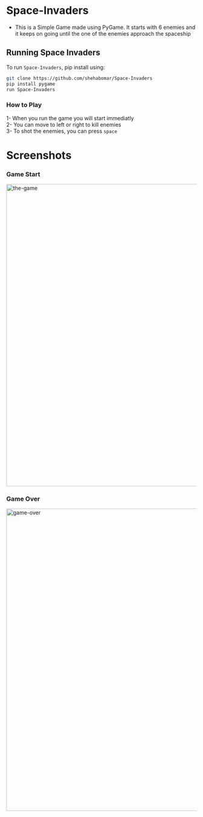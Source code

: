 # Space-Invaders
 
 - This is a Simple Game made using PyGame. It starts with 6 enemies and it keeps on going until the one of the enemies approach the spaceship



## Running Space Invaders

To run `Space-Invaders`, pip install using:

```bash
git clone https://github.com/shehabomar/Space-Invaders
pip install pygame
run Space-Invaders
```

### How to Play
1- When you run the game you will start immediatly \
2- You can move to left or right to kill enemies \
3- To shot the enemies, you can press `space`

# Screenshots
### Game Start
<a href="https://ibb.co/sF9mL7x">
 <img src="https://i.ibb.co/640n6Q9/the-game.png" alt="the-game" border="0" width = "801">
</a>


### Game Over
<a href="https://ibb.co/8PLjyNM">
  <img src="https://i.ibb.co/HGfrcB7/Screenshot-from-2023-08-17-17-51-22.png" alt="game-over" border="0" width="801">
</a>
